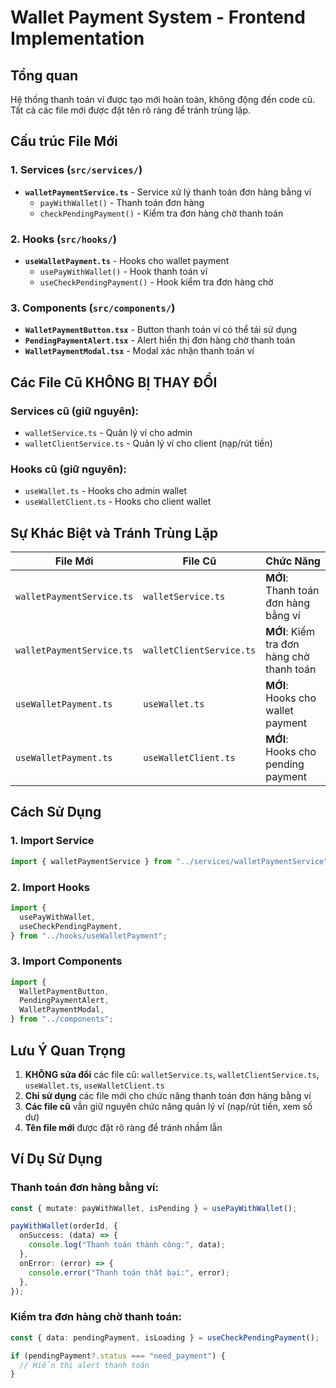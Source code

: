 # Wallet Payment System - Frontend Implementation

## Tổng quan

Hệ thống thanh toán ví được tạo mới hoàn toàn, không động đến code cũ. Tất cả các file mới được đặt tên rõ ràng để tránh trùng lặp.

## Cấu trúc File Mới

### 1. Services (`src/services/`)

- **`walletPaymentService.ts`** - Service xử lý thanh toán đơn hàng bằng ví
  - `payWithWallet()` - Thanh toán đơn hàng
  - `checkPendingPayment()` - Kiểm tra đơn hàng chờ thanh toán

### 2. Hooks (`src/hooks/`)

- **`useWalletPayment.ts`** - Hooks cho wallet payment
  - `usePayWithWallet()` - Hook thanh toán ví
  - `useCheckPendingPayment()` - Hook kiểm tra đơn hàng chờ

### 3. Components (`src/components/`)

- **`WalletPaymentButton.tsx`** - Button thanh toán ví có thể tái sử dụng
- **`PendingPaymentAlert.tsx`** - Alert hiển thị đơn hàng chờ thanh toán
- **`WalletPaymentModal.tsx`** - Modal xác nhận thanh toán ví

## Các File Cũ KHÔNG BỊ THAY ĐỔI

### Services cũ (giữ nguyên):

- `walletService.ts` - Quản lý ví cho admin
- `walletClientService.ts` - Quản lý ví cho client (nạp/rút tiền)

### Hooks cũ (giữ nguyên):

- `useWallet.ts` - Hooks cho admin wallet
- `useWalletClient.ts` - Hooks cho client wallet

## Sự Khác Biệt và Tránh Trùng Lặp

| File Mới                  | File Cũ                  | Chức Năng                                 |
| ------------------------- | ------------------------ | ----------------------------------------- |
| `walletPaymentService.ts` | `walletService.ts`       | **MỚI**: Thanh toán đơn hàng bằng ví      |
| `walletPaymentService.ts` | `walletClientService.ts` | **MỚI**: Kiểm tra đơn hàng chờ thanh toán |
| `useWalletPayment.ts`     | `useWallet.ts`           | **MỚI**: Hooks cho wallet payment         |
| `useWalletPayment.ts`     | `useWalletClient.ts`     | **MỚI**: Hooks cho pending payment        |

## Cách Sử Dụng

### 1. Import Service

```typescript
import { walletPaymentService } from "../services/walletPaymentService";
```

### 2. Import Hooks

```typescript
import {
  usePayWithWallet,
  useCheckPendingPayment,
} from "../hooks/useWalletPayment";
```

### 3. Import Components

```typescript
import {
  WalletPaymentButton,
  PendingPaymentAlert,
  WalletPaymentModal,
} from "../components";
```

## Lưu Ý Quan Trọng

1. **KHÔNG sửa đổi** các file cũ: `walletService.ts`, `walletClientService.ts`, `useWallet.ts`, `useWalletClient.ts`
2. **Chỉ sử dụng** các file mới cho chức năng thanh toán đơn hàng bằng ví
3. **Các file cũ** vẫn giữ nguyên chức năng quản lý ví (nạp/rút tiền, xem số dư)
4. **Tên file mới** được đặt rõ ràng để tránh nhầm lẫn

## Ví Dụ Sử Dụng

### Thanh toán đơn hàng bằng ví:

```typescript
const { mutate: payWithWallet, isPending } = usePayWithWallet();

payWithWallet(orderId, {
  onSuccess: (data) => {
    console.log("Thanh toán thành công:", data);
  },
  onError: (error) => {
    console.error("Thanh toán thất bại:", error);
  },
});
```

### Kiểm tra đơn hàng chờ thanh toán:

```typescript
const { data: pendingPayment, isLoading } = useCheckPendingPayment();

if (pendingPayment?.status === "need_payment") {
  // Hiển thị alert thanh toán
}
```
